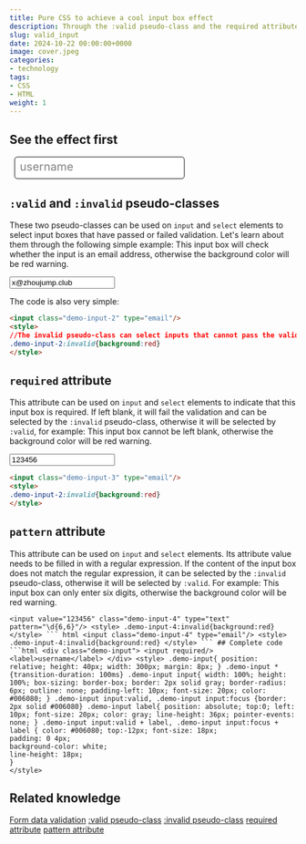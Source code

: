 ```yaml
---
title: Pure CSS to achieve a cool input box effect
description: Through the :valid pseudo-class and the required attribute, pure CSS realizes a dynamic label input box
slug: valid_input
date: 2024-10-22 00:00:00+0000
image: cover.jpeg
categories:
- technology
tags:
- CSS
- HTML
weight: 1
---
```

## See the effect first

<div class="demo-input">
<input required/>
<label>username</label>
</div>
<style>
.demo-input{
position: relative;
height: 40px;
width: 300px;
margin: 8px;
}
.demo-input *{transition-duration: 100ms}
.demo-input input{
width: 100%;
height: 100%;
box-sizing: border-box; border: 2px solid gray; border-radius: 6px; outline: none; padding-left: 10px; font-size: 20px; color: #006080; } .demo-input input:valid, .demo-input input:focus {border: 2px solid #006080} .demo-input label{ position: absolute; top:0; left: 10px; font-size: 20px; color: gray; line-height: 36px; pointer-events: none; } .demo-input input:valid + label, .demo-input input:focus + label { color: #006080; top:-12px; font-size: 18px; padding: 0 4px; background-color: white;
line-height: 18px;
}
</style>

## `:valid` and `:invalid` pseudo-classes
These two pseudo-classes can be used on `input` and `select` elements to select input boxes that have passed or failed validation. Let's learn about them through the following simple example:
This input box will check whether the input is an email address, otherwise the background color will be red warning.

<input value="x@zhoujump.club" class="demo-input-2" type="email"/>
<style>
.demo-input-2:invalid{background:red}
</style>

The code is also very simple:
``` html
<input class="demo-input-2" type="email"/>
<style>
//The invalid pseudo-class can select inputs that cannot pass the validation
.demo-input-2:invalid{background:red}
</style>
```
## `required` attribute
This attribute can be used on `input` and `select` elements to indicate that this input box is required. If left blank, it will fail the validation and can be selected by the `:invalid` pseudo-class, otherwise it will be selected by `:valid`, for example:
This input box cannot be left blank, otherwise the background color will be red warning.

<input value="123456" class="demo-input-3" type="text" required/>
<style>
.demo-input-3:invalid{background:red}
</style>

``` html
<input class="demo-input-3" type="email"/>
<style>
.demo-input-2:invalid{background:red}
</style>
```
## `pattern` attribute
This attribute can be used on `input` and `select` elements. Its attribute value needs to be filled in with a regular expression. If the content of the input box does not match the regular expression, it can be selected by the `:invalid` pseudo-class, otherwise it will be selected by `:valid`. For example:
This input box can only enter six digits, otherwise the background color will be red warning.

```
<input value="123456" class="demo-input-4" type="text" pattern="\d{6,6}"/> <style> .demo-input-4:invalid{background:red} </style> ``` html <input class="demo-input-4" type="email"/> <style> .demo-input-4:invalid{background:red} </style> ``` ## Complete code ```html <div class="demo-input"> <input required/> <label>username</label> </div> <style> .demo-input{ position: relative; height: 40px; width: 300px; margin: 8px; } .demo-input *{transition-duration: 100ms} .demo-input input{ width: 100%; height: 100%; box-sizing: border-box; border: 2px solid gray; border-radius: 6px; outline: none; padding-left: 10px; font-size: 20px; color: #006080; } .demo-input input:valid, .demo-input input:focus {border: 2px solid #006080} .demo-input label{ position: absolute; top:0; left: 10px; font-size: 20px; color: gray; line-height: 36px; pointer-events: none; } .demo-input input:valid + label, .demo-input input:focus + label { color: #006080; top:-12px; font-size: 18px;
padding: 0 4px;
background-color: white;
line-height: 18px;
}
</style>
```
## Related knowledge
[Form data validation](https://developer.mozilla.org/zh-CN/docs/Learn/Forms/Form_validation)
[:valid pseudo-class](https://developer.mozilla.org/zh-CN/docs/Web/CSS/:valid)
[:invalid pseudo-class](https://developer.mozilla.org/zh-CN/docs/Web/CSS/:invalid)
[required attribute](https://developer.mozilla.org/zh-CN/docs/Web/HTML/Element/input#required)
[pattern attribute](https://developer.mozilla.org/zh-CN/docs/Web/HTML/Element/input#pattern)
